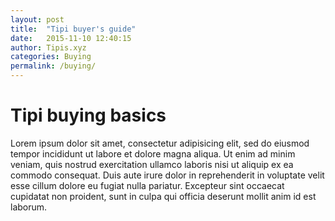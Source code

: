 ```yaml
---
layout: post
title:  "Tipi buyer's guide"
date:   2015-11-10 12:40:15
author: Tipis.xyz
categories: Buying
permalink: /buying/
---
```


# Tipi buying basics

Lorem ipsum dolor sit amet, consectetur adipisicing elit, sed do eiusmod
tempor incididunt ut labore et dolore magna aliqua. Ut enim ad minim veniam,
quis nostrud exercitation ullamco laboris nisi ut aliquip ex ea commodo
consequat. Duis aute irure dolor in reprehenderit in voluptate velit esse
cillum dolore eu fugiat nulla pariatur. Excepteur sint occaecat cupidatat non
proident, sunt in culpa qui officia deserunt mollit anim id est laborum.
